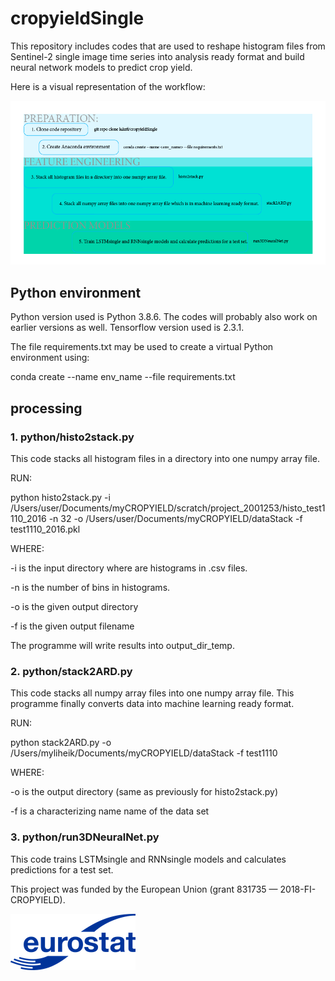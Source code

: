 # cropyieldSingle

This repository includes codes that are used to reshape histogram files from Sentinel-2 single image time series into analysis ready format and 
build neural network models to predict crop yield.

Here is a visual representation of the workflow:

![Workflow](img/WP2-workflow.png)

## Python environment

Python version used is Python 3.8.6. The codes will probably also work on earlier versions as well. Tensorflow version used is 2.3.1.

The file requirements.txt may be used to create a virtual Python environment using:

conda create --name env_name --file requirements.txt

## processing

### 1. python/histo2stack.py

This code stacks all histogram files in a directory into one numpy array file.

RUN:

python histo2stack.py -i /Users/user/Documents/myCROPYIELD/scratch/project_2001253/histo_test1110_2016 -n 32 -o /Users/user/Documents/myCROPYIELD/dataStack -f test1110_2016.pkl 

WHERE:

-i is the input directory where are histograms in .csv files.

-n is the number of bins in histograms.

-o is the given output directory

-f is the given output filename

The programme will write results into output_dir_temp.

### 2. python/stack2ARD.py

This code stacks all numpy array files into one numpy array file. This programme finally converts data into machine learning ready format.

RUN:

python stack2ARD.py -o /Users/myliheik/Documents/myCROPYIELD/dataStack -f test1110 

WHERE:

-o is the output directory (same as previously for histo2stack.py)

-f is a characterizing name name of the data set

### 3. python/run3DNeuralNet.py

This code trains LSTMsingle and RNNsingle models and calculates predictions for a test set.

This project was funded by the European Union (grant 831735 — 2018-FI-CROPYIELD).

![Funded by Eurostat](img/Eurostat_logo_RGB_200-small.png)
